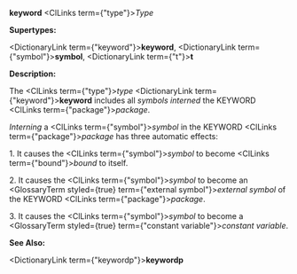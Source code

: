 **keyword** <ClLinks  term={"type"}><i>Type</i></ClLinks> 



**Supertypes:** 



<DictionaryLink  term={"keyword"}><b>keyword</b></DictionaryLink>, <DictionaryLink  term={"symbol"}><b>symbol</b></DictionaryLink>, <DictionaryLink  term={"t"}><b>t</b></DictionaryLink> 



**Description:** 



The <ClLinks  term={"type"}><i>type</i></ClLinks> <DictionaryLink  term={"keyword"}><b>keyword</b></DictionaryLink> includes all *symbols interned* the KEYWORD <ClLinks  term={"package"}><i>package</i></ClLinks>. 



*Interning* a <ClLinks  term={"symbol"}><i>symbol</i></ClLinks> in the KEYWORD <ClLinks  term={"package"}><i>package</i></ClLinks> has three automatic effects: 



1\. It causes the <ClLinks  term={"symbol"}><i>symbol</i></ClLinks> to become <ClLinks  term={"bound"}><i>bound</i></ClLinks> to itself. 



2\. It causes the <ClLinks  term={"symbol"}><i>symbol</i></ClLinks> to become an <GlossaryTerm styled={true} term={"external symbol"}><i>external symbol</i></GlossaryTerm> of the KEYWORD <ClLinks  term={"package"}><i>package</i></ClLinks>. 



3\. It causes the <ClLinks  term={"symbol"}><i>symbol</i></ClLinks> to become a <GlossaryTerm styled={true} term={"constant variable"}><i>constant variable</i></GlossaryTerm>. 



**See Also:** 



<DictionaryLink  term={"keywordp"}><b>keywordp</b></DictionaryLink> 



